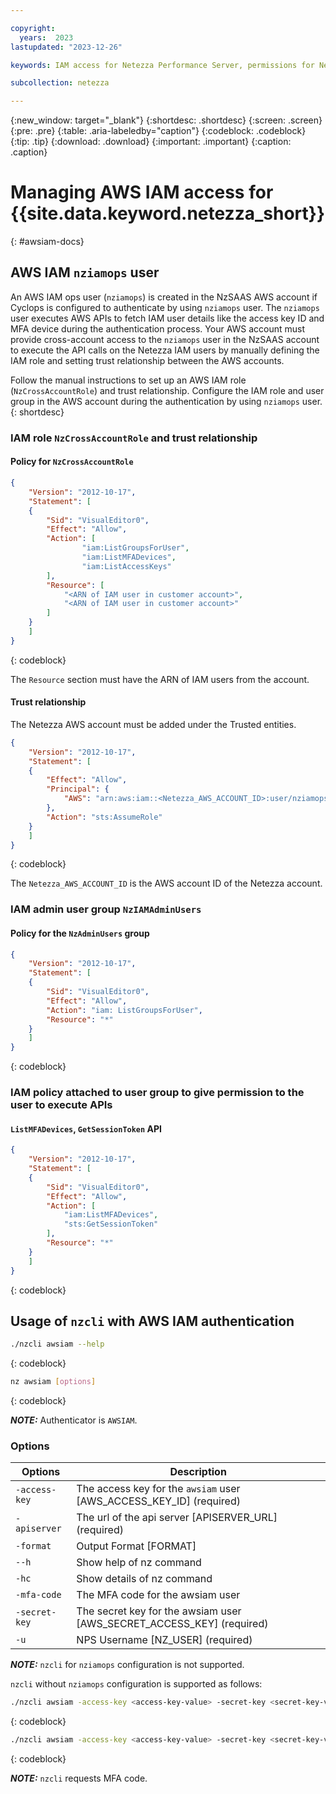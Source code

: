 ```yaml
---

copyright:
  years:  2023
lastupdated: "2023-12-26"

keywords: IAM access for Netezza Performance Server, permissions for Netezza Performance Server, identity and access management for Netezza Performance Server, roles for Netezza Performance Server, actions for Netezza Performance Server, assigning access for Netezza Performance Server

subcollection: netezza

---
```


{:new_window: target="_blank"}
{:shortdesc: .shortdesc}
{:screen: .screen}
{:pre: .pre}
{:table: .aria-labeledby="caption"}
{:codeblock: .codeblock}
{:tip: .tip}
{:download: .download}
{:important: .important}
{:caption: .caption}

# Managing AWS IAM access for {{site.data.keyword.netezza_short}}
{: #awsiam-docs}

## AWS IAM `nziamops` user
An AWS IAM ops user (`nziamops`) is created in the NzSAAS AWS account if Cyclops is configured to authenticate by using `nziamops` user. The `nziamops` user executes AWS APIs to fetch IAM user details like the access key ID and MFA device during the authentication process. Your AWS account must provide cross-account access to the `nziamops` user in the NzSAAS account to execute the API calls on the Netezza IAM users by manually defining the IAM role and setting trust relationship between the AWS accounts.

Follow the manual instructions to set up an AWS IAM role (`NzCrossAccountRole`) and trust relationship. Configure the IAM role and user group in the AWS account during the authentication by using `nziamops` user.
{: shortdesc}

### IAM role `NzCrossAccountRole` and trust relationship

#### Policy for `NzCrossAccountRole`
```json
{
    "Version": "2012-10-17",
    "Statement": [
    {
        "Sid": "VisualEditor0",
        "Effect": "Allow",
        "Action": [
                "iam:ListGroupsForUser",
                "iam:ListMFADevices",
                "iam:ListAccessKeys"
        ],
        "Resource": [
            "<ARN of IAM user in customer account>",
            "<ARN of IAM user in customer account>"
        ]
    }
    ]
}
```
{: codeblock}

The `Resource` section must have the ARN of IAM users from the account.

#### Trust relationship
The Netezza AWS account must be added under the Trusted entities.

```json
{
    "Version": "2012-10-17",
    "Statement": [
    {
        "Effect": "Allow",
        "Principal": {
            "AWS": "arn:aws:iam::<Netezza_AWS_ACCOUNT_ID>:user/nziamopsuser"
        },
        "Action": "sts:AssumeRole"
    }
    ]
}
```
{: codeblock}

The `Netezza_AWS_ACCOUNT_ID` is the AWS account ID of the Netezza account.

### IAM admin user group `NzIAMAdminUsers`

#### Policy for the `NzAdminUsers` group
```json
{
    "Version": "2012-10-17",
    "Statement": [
    {
        "Sid": "VisualEditor0",
        "Effect": "Allow",
        "Action": "iam: ListGroupsForUser",
        "Resource": "*"
    }
    ]
}
```
{: codeblock}

### IAM policy attached to user group to give permission to the user to execute APIs

#### `ListMFADevices`, `GetSessionToken` API
```json
{
    "Version": "2012-10-17",
    "Statement": [
    {
        "Sid": "VisualEditor0",
        "Effect": "Allow",
        "Action": [
            "iam:ListMFADevices",
            "sts:GetSessionToken"
        ],
        "Resource": "*"
    }
    ]
}
```
{: codeblock}

## Usage of `nzcli` with AWS IAM authentication
```bash
./nzcli awsiam --help
```
{: codeblock}

```bash
nz awsiam [options]
```
{: codeblock}

**_NOTE:_** Authenticator is `AWSIAM`.

### Options
| Options     | Description |
| ----------- | ----------- |
| `-access-key`     | The access key for the `awsiam` user [AWS_ACCESS_KEY_ID] (required)       |
| `-apiserver`    | The url of the api server [APISERVER_URL] (required)        |
| `-format` | Output Format [FORMAT]|
| `--h` | Show help of nz command |
 |`-hc`  |Show details of nz command |
| `-mfa-code`  |The MFA code for the awsiam user |
| `-secret-key` | The secret key for the awsiam user [AWS_SECRET_ACCESS_KEY] (required) |
| `-u`  |  NPS Username [NZ_USER] (required) |

**_NOTE:_** `nzcli` for `nziamops` configuration is not supported.

`nzcli` without `nziamops` configuration is supported as follows:

```bash
./nzcli awsiam -access-key <access-key-value> -secret-key <secret-key-value> -mfa-code <mfa-value> -u AWSUSER -apiserver NPS-IP nzcommand
```
{: codeblock}

```bash
./nzcli awsiam -access-key <access-key-value> -secret-key <secret-key-value>  -u AWSUSER -apiserver NPS-IP nzcommand
```
{: codeblock}

**_NOTE:_** `nzcli` requests MFA code.